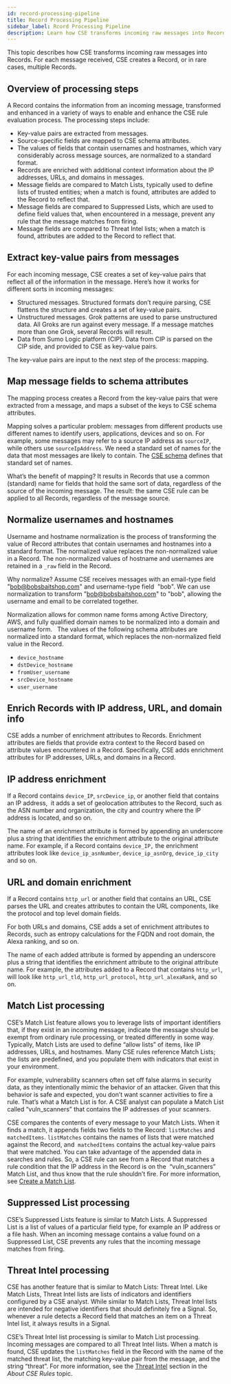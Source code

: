 ```yaml
---
id: record-processing-pipeline
title: Record Processing Pipeline
sidebar_label: Rcord Processing Pipeline
description: Learn how CSE transforms incoming raw messages into Records.
---
```



This topic describes how CSE transforms incoming raw messages into Records. For each message received, CSE creates a Record, or in rare cases, multiple Records. 

## Overview of processing steps

A Record contains the information from an incoming message, transformed and enhanced in a variety of ways to enable and enhance the CSE rule evaluation process. The processing steps include:

* Key-value pairs are extracted from messages.
* Source-specific fields are mapped to CSE schema attributes.
* The values of fields that contain usernames and hostnames, which vary considerably across message sources, are normalized to a standard format.
* Records are enriched with additional context information about the IP addresses, URLs, and domains in messages.
* Message fields are compared to Match Lists, typically used to define lists of trusted entities; when a match is found, attributes are added to the Record to reflect that.
* Message fields are compared to Suppressed Lists, which are used to define field values that, when encountered in a message, prevent any rule that the message matches from firing.
* Message fields are compared to Threat Intel lists; when a match is found, attributes are added to the Record to reflect that.

## Extract key-value pairs from messages

For each incoming message, CSE creates a set of key-value pairs that reflect all of the information in the message. Here’s how it works for different sorts in incoming messages:

* Structured messages. Structured formats don’t require parsing, CSE flattens the structure and creates a set of key-value pairs.
* Unstructured messages. Grok patterns are used to parse unstructured data. All Groks are run against every message. If a message matches more than one Grok, several Records will result.
* Data from Sumo Logic platform (CIP). Data from CIP is parsed on the CIP side, and provided to CSE as key-value pairs.  

The key-value pairs are input to the next step of the process: mapping.

## Map message fields to schema attributes

The mapping process creates a Record from the key-value pairs that were extracted from a message, and maps a subset of the keys to CSE schema attributes. 

Mapping solves a particular problem: messages from different products use different names to identify users, applications, devices and so on. For example, some messages may refer to a source IP address as `sourceIP`, while others use `sourceIpAddress`. We need a standard set of names for the data that most messages are likely to contain. The [CSE schema](/docs/cse/cse-schema) defines that standard set of names. 

What’s the benefit of mapping? It results in Records that use a common (standard) name for fields that hold the same sort of data, regardless of the source of the incoming message. The result: the same CSE rule can be applied to all Records, regardless of the message source.

## Normalize usernames and hostnames

Username and hostname normalization is the process of transforming the value of Record attributes that contain usernames and hostnames into a standard format. The normalized value replaces the non-normalized value in a Record. The non-normalized values of hostname and usernames are retained in a `_raw` field in the Record.

Why normalize? Assume CSE receives messages with an email-type field "bob@bobsbaitshop.com" and username-type field  "bob". We can use normalization to transform "bob@bobsbaitshop.com" to "bob", allowing the username and email to be correlated together.

Normalization allows for common name forms among Active Directory, AWS, and fully qualified domain names to be normalized into a domain and username form.  
The values of the following schema attributes are normalized into a standard format, which replaces the non-normalized field value in the Record.

* `device_hostname`
* `dstDevice_hostname`
* `fromUser_username`
* `srcDevice_hostname`
* `user_username`

## Enrich Records with IP address, URL, and domain info

CSE adds a number of enrichment attributes to Records. Enrichment attributes are fields that provide extra context to the Record based on attribute values encountered in a Record. Specifically, CSE adds enrichment attributes for IP addresses, URLs, and domains in a Record.

## IP address enrichment

If a Record contains `device_IP`, `srcDevice_ip`, or another field that contains an IP address,  it adds a set of geolocation attributes to the Record, such as the ASN number and organization, the city and country where the IP address is located, and so on. 

The name of an enrichment attribute is formed by appending an underscore plus a string that identifies the enrichment attribute to the original attribute name. For example, if a Record contains `device_IP,` the enrichment attributes look like `device_ip_asnNumber`, `device_ip_asnOrg`, `device_ip_city` and so on. 

## URL and domain enrichment

If a Record contains `http_url` or another field that contains an URL, CSE parses the URL and creates attributes to contain the URL components, like the protocol and top level domain fields. 

For both URLs and domains, CSE adds a set of enrichment attributes to Records, such as entropy calculations for the FQDN and root domain, the Alexa ranking, and so on. 

The name of each added attribute is formed by appending an underscore plus a string that identifies the enrichment attribute to the original attribute name. For example, the attributes added to a Record that contains `http_url`, will look like `http_url_tld`, `http_url_protocol`, `http_url_alexaRank`, and so on. 

## Match List processing

CSE’s Match List feature allows you to leverage lists of important identifiers that, if they exist in an incoming message, indicate the message should be exempt from ordinary rule processing, or treated differently in some way. Typically, Match Lists are used to define “allow lists” of items, like IP addresses, URLs, and hostnames. Many CSE rules reference Match Lists; the lists are predefined, and you populate them with indicators that exist in your environment. 

For example, vulnerability scanners often set off false alarms in security data, as they intentionally mimic the behavior of an attacker. Given that this behavior is safe and expected, you don’t want scanner activities to fire a rule. That’s what a Match List is for. A CSE analyst can populate a Match List called “vuln_scanners” that contains the IP addresses of your scanners.

CSE compares the contents of every message to your Match Lists. When it finds a match, it appends fields two fields to the Record: `listMatches` and `matchedItems`. `listMatches` contains the names of lists that were matched against the Record, and  `matchedItems` contains the actual key-value pairs that were matched. You can take advantage of the appended data in searches and rules. So, a CSE rule can see from a Record that matches a rule condition that the IP address in the Record is on the  “vuln_scanners” Match List, and thus know that the rule shouldn’t fire. For more information, see [Create a Match List](../match-lists-suppressed-lists/create-match-list.md).

## Suppressed List processing

CSE’s Suppressed Lists feature is similar to Match Lists. A Suppressed List is a list of values of a particular field type, for example an IP address or a file hash. When an incoming message contains a value found on a Suppressed List, CSE prevents any rules that the incoming message matches from firing.

## Threat Intel processing

CSE has another feature that is similar to Match Lists: Threat Intel. Like Match Lists, Threat Intel lists are lists of indicators and identifiers configured by a CSE analyst. While similar to Match Lists, Threat Intel lists are intended for negative identifiers that should definitely fire a Signal. So, whenever a rule detects a Record field that matches an item on a Threat Intel list, it always results in a Signal. 

CSE’s Threat Intel list processing is similar to Match List processing. Incoming messages are compared to all Threat Intel lists. When a match is found, CSE updates the `listMatches` field in the Record with the name of the matched threat list, the matching key-value pair from the message, and the string “threat”. For more information, see the [Threat Intel](../cse-rules/about-cse-rules.md) section in the *About CSE Rules* topic.  
